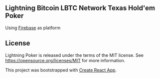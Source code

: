 ## Lightning Bitcoin LBTC Network Texas Hold'em Poker

Using [Firebase](https://firebase.google.com) as platform

## License

Lightning Poker is released under the terms of the MIT license. See https://opensource.org/licenses/MIT for more information.

This project was bootstrapped with [Create React App](https://github.com/facebook/create-react-app).
